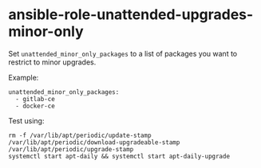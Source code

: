 # ansible-role-unattended-upgrades-minor-only

Set `unattended_minor_only_packages` to a list of packages you want to restrict to minor upgrades.

Example:

```
unattended_minor_only_packages:
  - gitlab-ce
  - docker-ce
```  

Test using:
```
rm -f /var/lib/apt/periodic/update-stamp /var/lib/apt/periodic/download-upgradeable-stamp /var/lib/apt/periodic/upgrade-stamp
systemctl start apt-daily && systemctl start apt-daily-upgrade
```

